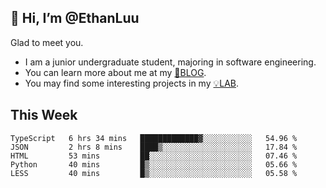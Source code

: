 ## 👋 Hi, I’m @EthanLuu

Glad to meet you.

- I am a junior undergraduate student, majoring in software engineering.
- You can learn more about me at my [📝BLOG](https://blog.ethanloo.cn).
- You may find some interesting projects in my [💡LAB](https://lab.ethanloo.cn).

## This Week
<!--START_SECTION:waka-->
```text
TypeScript   6 hrs 34 mins   █████████████▓░░░░░░░░░░░   54.96 % 
JSON         2 hrs 8 mins    ████▒░░░░░░░░░░░░░░░░░░░░   17.84 % 
HTML         53 mins         ██░░░░░░░░░░░░░░░░░░░░░░░   07.46 % 
Python       40 mins         █▒░░░░░░░░░░░░░░░░░░░░░░░   05.66 % 
LESS         40 mins         █▒░░░░░░░░░░░░░░░░░░░░░░░   05.58 % 
```
<!--END_SECTION:waka-->
